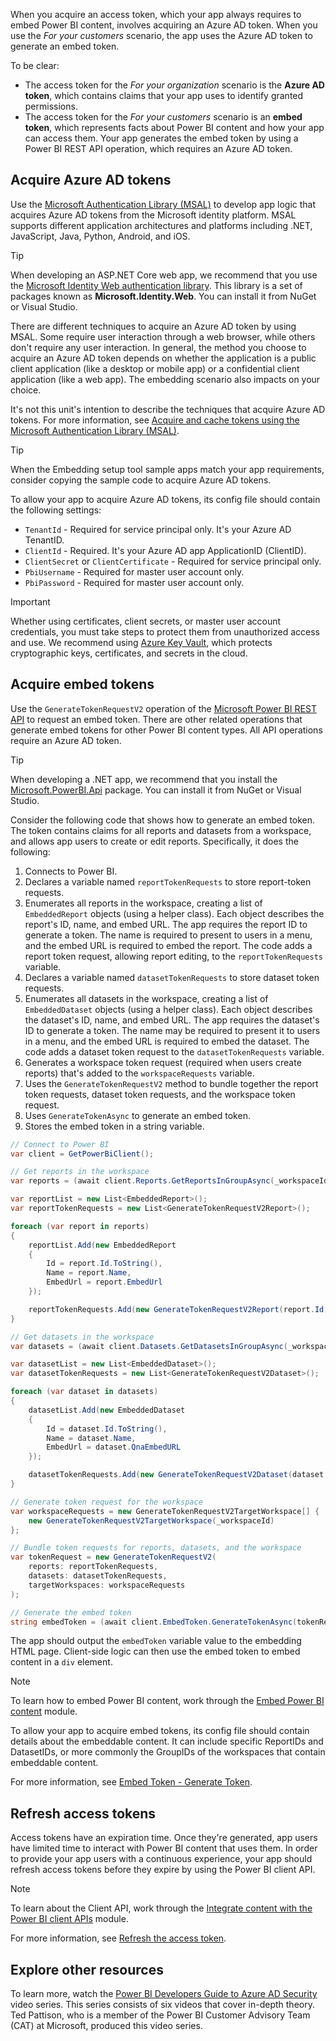 When you acquire an access token, which your app always requires to embed Power BI content, involves acquiring an Azure AD token. When you use the *For your customers* scenario, the app uses the Azure AD token to generate an embed token.

To be clear:

- The access token for the *For your organization* scenario is the **Azure AD token**, which contains claims that your app uses to identify granted permissions.
- The access token for the *For your customers* scenario is an **embed token**, which represents facts about Power BI content and how your app can access them. Your app generates the embed token by using a Power BI REST API operation, which requires an Azure AD token.

## Acquire Azure AD tokens

Use the [Microsoft Authentication Library (MSAL)](/azure/active-directory/develop/msal-overview/?azure-portal=true) to develop app logic that acquires Azure AD tokens from the Microsoft identity platform. MSAL supports different application architectures and platforms including .NET, JavaScript, Java, Python, Android, and iOS.

> [!TIP]
> When developing an ASP.NET Core web app, we recommend that you use the [Microsoft Identity Web authentication library](/azure/active-directory/develop/microsoft-identity-web/?azure-portal=true). This library is a set of packages known as **Microsoft.Identity.Web**. You can install it from NuGet or Visual Studio.

There are different techniques to acquire an Azure AD token by using MSAL. Some require user interaction through a web browser, while others don't require any user interaction. In general, the method you choose to acquire an Azure AD token depends on whether the application is a public client application (like a desktop or mobile app) or a confidential client application (like a web app). The embedding scenario also impacts on your choice.

It's not this unit's intention to describe the techniques that acquire Azure AD tokens. For more information, see [Acquire and cache tokens using the Microsoft Authentication Library (MSAL)](/azure/active-directory/develop/msal-acquire-cache-tokens/?azure-portal=true).

> [!TIP]
> When the Embedding setup tool sample apps match your app requirements, consider copying the sample code to acquire Azure AD tokens.

To allow your app to acquire Azure AD tokens, its config file should contain the following settings:

- `TenantId` - Required for service principal only. It's your Azure AD TenantID.
- `ClientId` - Required. It's your Azure AD app ApplicationID (ClientID).
- `ClientSecret` or `ClientCertificate` - Required for service principal only.
- `PbiUsername` - Required for master user account only.
- `PbiPassword` - Required for master user account only.

> [!IMPORTANT]
> Whether using certificates, client secrets, or master user account credentials, you must take steps to protect them from unauthorized access and use. We recommend using [Azure Key Vault](/azure/key-vault/general/security-features/?azure-portal=true), which protects cryptographic keys, certificates, and secrets in the cloud.

## Acquire embed tokens

Use the `GenerateTokenRequestV2` operation of the [Microsoft Power BI REST API](/azure/active-directory/develop/msal-overview/?azure-portal=true) to request an embed token. There are other related operations that generate embed tokens for other Power BI content types. All API operations require an Azure AD token.

> [!TIP]
> When developing a .NET app, we recommend that you install the [Microsoft.PowerBI.Api](https://www.nuget.org/packages/Microsoft.PowerBI.Api/?azure-portal=true) package. You can install it from NuGet or Visual Studio.

Consider the following code that shows how to generate an embed token. The token contains claims for all reports and datasets from a workspace, and allows app users to create or edit reports. Specifically, it does the following:

1. Connects to Power BI.
1. Declares a variable named `reportTokenRequests` to store report-token requests.
1. Enumerates all reports in the workspace, creating a list of `EmbeddedReport` objects (using a helper class). Each object describes the report's ID, name, and embed URL. The app requires the report ID to generate a token. The name is required to present to users in a menu, and the embed URL is required to embed the report. The code adds a report token request, allowing report editing, to the `reportTokenRequests` variable.
1. Declares a variable named `datasetTokenRequests` to store dataset token requests.
1. Enumerates all datasets in the workspace, creating a list of `EmbeddedDataset` objects (using a helper class). Each object describes the dataset's ID, name, and embed URL. The app requires the dataset's ID to generate a token. The name may be required to present it to users in a menu, and the embed URL is required to embed the dataset. The code adds a dataset token request to the `datasetTokenRequests` variable.
1. Generates a workspace token request (required when users create reports) that's added to the `workspaceRequests` variable.
1. Uses the `GenerateTokenRequestV2` method to bundle together the report token requests, dataset token requests, and the workspace token request.
1. Uses `GenerateTokenAsync` to generate an embed token.
1. Stores the embed token in a string variable.

```csharp
// Connect to Power BI
var client = GetPowerBiClient();

// Get reports in the workspace
var reports = (await client.Reports.GetReportsInGroupAsync(_workspaceId)).Value;

var reportList = new List<EmbeddedReport>();
var reportTokenRequests = new List<GenerateTokenRequestV2Report>();

foreach (var report in reports)
{
    reportList.Add(new EmbeddedReport
    {
        Id = report.Id.ToString(),
        Name = report.Name,
        EmbedUrl = report.EmbedUrl
    });

    reportTokenRequests.Add(new GenerateTokenRequestV2Report(report.Id, allowEdit: true));
}

// Get datasets in the workspace
var datasets = (await client.Datasets.GetDatasetsInGroupAsync(_workspaceId)).Value;

var datasetList = new List<EmbeddedDataset>();
var datasetTokenRequests = new List<GenerateTokenRequestV2Dataset>();

foreach (var dataset in datasets)
{
    datasetList.Add(new EmbeddedDataset
    {
        Id = dataset.Id.ToString(),
        Name = dataset.Name,
        EmbedUrl = dataset.QnaEmbedURL
    });

    datasetTokenRequests.Add(new GenerateTokenRequestV2Dataset(dataset.Id));
}

// Generate token request for the workspace
var workspaceRequests = new GenerateTokenRequestV2TargetWorkspace[] {
    new GenerateTokenRequestV2TargetWorkspace(_workspaceId)
};

// Bundle token requests for reports, datasets, and the workspace
var tokenRequest = new GenerateTokenRequestV2(
    reports: reportTokenRequests,
    datasets: datasetTokenRequests,
    targetWorkspaces: workspaceRequests
);

// Generate the embed token
string embedToken = (await client.EmbedToken.GenerateTokenAsync(tokenRequest)).Token;
```

The app should output the `embedToken` variable value to the embedding HTML page. Client-side logic can then use the embed token to embed content in a `div` element.

> [!NOTE]
> To learn how to embed Power BI content, work through the [Embed Power BI content](/training/modules/power-bi-embedded-content/?azure-portal=true) module.

To allow your app to acquire embed tokens, its config file should contain details about the embeddable content. It can include specific ReportIDs and DatasetIDs, or more commonly the GroupIDs of the workspaces that contain embeddable content.

For more information, see [Embed Token - Generate Token](/rest/api/power-bi/embed-token/generate-token/?azure-portal=true).

## Refresh access tokens

Access tokens have an expiration time. Once they're generated, app users have limited time to interact with Power BI content that uses them. In order to provide your app users with a continuous experience, your app should refresh access tokens before they expire by using the Power BI client API.

> [!NOTE]
> To learn about the Client API, work through the [Integrate content with the Power BI client APIs](/training/modules/power-bi-embedded-integrate/?azure-portal=true) module.

For more information, see [Refresh the access token](/javascript/api/overview/powerbi/refresh-token/?azure-portal=true).

## Explore other resources

To learn more, watch the [Power BI Developers Guide to Azure AD Security](https://www.youtube.com/watch?v=NoWCBfo0zU4&list=PL2RaY7gpgPCEaJvxdB7C23Ws5711KmFaW) video series. This series consists of six videos that cover in-depth theory. Ted Pattison, who is a member of the Power BI Customer Advisory Team (CAT) at Microsoft, produced this video series.
